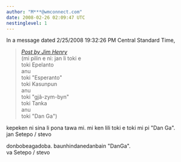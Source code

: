 ```yaml
---
author: "M***@wmconnect.com"
date: 2008-02-26 02:09:47 UTC
nestinglevel: 1
---
```

In a message dated 2/25/2008 19:32:26 PM Central Standard Time,  

> [_Post by Jim Henry_](/qDUHvgYT/mi-musi-kepeken-toki-mi-dan-ga#post4)  
> (mi pilin e ni: jan li toki e  
> toki Epelanto  
> anu  
> toki "Esperanto"  
> toki Kasunpun  
> anu  
> toki "gjâ-zym-byn"  
> toki Tanka  
> anu  
> toki "Dan Ga")  
> 

kepeken ni sina li pona tawa mi. mi ken lili toki e toki mi pi "Dan Ga".  
jan Setepo / stevo  
  
donbobeagadoba. baunhindanedanbain "DanGa".  
va Setepo / stevo </HTML>